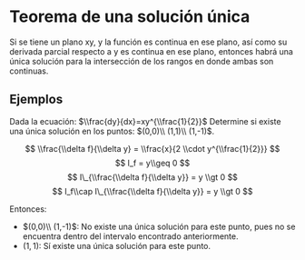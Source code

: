 # Teorema de una solución única

Si se tiene un plano xy, y la función es continua en ese plano, así como su
derivada parcial respecto a y es continua en ese plano, entonces habrá una única
solución para la intersección de los rangos en donde ambas son continuas.

## Ejemplos

Dada la ecuación: $\\frac{dy}{dx}=xy^{\\frac{1}{2}}$ Determine si existe una
única solución en los puntos: $(0,0)\\ (1,1)\\ (1,-1)$.

$$ \\frac{\\delta f}{\\delta y} = \\frac{x}{2 \\cdot y^{\\frac{1}{2}}} $$ $$ I_f
= y\\geq 0 $$ $$ I\_{\\frac{\\delta f}{\\delta y}} = y \\gt 0 $$ $$ I_f\\cap
I\_{\\frac{\\delta f}{\\delta y}} = y \\gt 0 $$

Entonces:

- $(0,0)\\ (1,-1)$: No existe una única solución para este punto, pues no se
  encuentra dentro del intervalo encontrado anteriormente.
- $(1,1)$: Sí existe una única solución para este punto.
